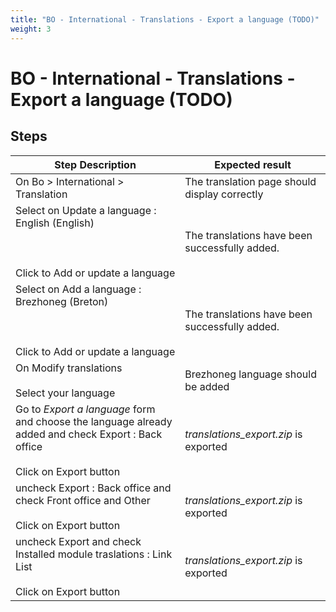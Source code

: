 ```yaml
---
title: "BO - International - Translations - Export a language (TODO)"
weight: 3
---
```


# BO - International - Translations - Export a language (TODO)
## Steps
| Step Description | Expected result |
| ----- | ----- |
| On Bo > International > Translation | The translation page should display correctly |
| Select on Update a language : English (English) <br><br> <br><br>Click to Add or update a language | The translations have been successfully added. |
| Select on Add a language : Brezhoneg (Breton) <br><br> <br><br>Click to Add or update a language | The translations have been successfully added. |
| On Modify translations<br><br>Select your language | Brezhoneg language should be added |
| Go to *Export a language* form and choose the language already added and check Export : Back office<br><br>Click on Export button | _translations_export.zip_ is exported |
| uncheck Export : Back office and check Front office and Other<br><br>Click on Export button | _translations_export.zip_ is exported |
| uncheck Export and check Installed module traslations : Link List<br><br>Click on Export button | _translations_export.zip_ is exported |

